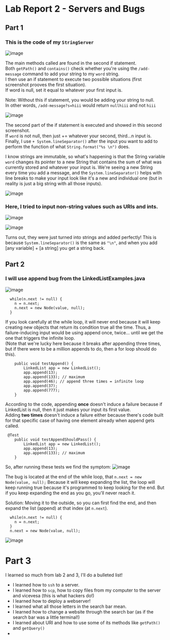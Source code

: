 # Lab Report 2 - Servers and Bugs

## Part 1
### This is the code of my `StringServer` 
![image](https://user-images.githubusercontent.com/122419405/215237900-c6a23e14-16dc-4862-a824-831d6b6589f0.png)

The main methods called are found in the second if statement.  
Both `getPath()` and `contains()` check whether you're using the `/add-message` command to add your string to my `word` string.  
I then use an if statement to execute two possible situations (first screenshot prooves the first situation).  
If word is null, set it equal to whatever your first input is. 

Note: Without this if statement, you would be adding your string to null.  
In other words, `/add-message?s=hiii` would return `nullhiii` and not `hiii`

![image](https://user-images.githubusercontent.com/122419405/215237926-6071ba0d-70c2-4607-81fe-aff5b936fd8c.png)  

The second part of the if statement is executed and showed in this second screenshot.  
If `word` is not null, then just += whatever your second, third...n input is.
Finally, I use `+ System.lineSeparator()` after the input you want to add to perform the function of what `String.format("%s \n")` does. 

I know strings are immutable, so what's happening is that the String variable `word` changes its pointer to a new String that contains the sum of what was currently stored and whatever your input is. We're seeing a new String every time you add a message, and the `System.lineSeparator()` helps with line breaks to make your input look like it's a new and individual one (but in reality is just a big string with all those inputs).

![image](https://user-images.githubusercontent.com/122419405/215237960-dc46be95-542e-417c-89df-e3d817b46e01.png)  

### Here, I tried to input non-string values such as URIs and ints.
![image](https://user-images.githubusercontent.com/122419405/215237987-0861b494-0c0b-4a8e-8289-2e9153755ad1.png)

![image](https://user-images.githubusercontent.com/122419405/215238004-9f0d1346-b8a2-4fde-ae18-22956749fd0e.png)

Turns out, they were just turned into strings and added perfectly!
This is because `System.lineSeparator()` is the same as `"\n"`, and when you add [any variable] + [a string] you get a string back.

## Part 2

### I will use append bug from the LinkedListExamples.java
![image](https://user-images.githubusercontent.com/122419405/215297559-fa3b2a23-e146-49bb-87b2-02158ad91d51.png)

```
  while(n.next != null) {
    n = n.next;
    n.next = new Node(value, null);
  }
```

If you look carefully at the while loop, it will never end because it will keep creating new objects that return its condition true all the time.   Thus, a failure-inducing input would be using append once, twice... until we get the one that triggers the infinite loop.  
(Note that we're lucky here because it breaks after appending three times, but if there were to be a million appends to do, then a for loop should do this).

``` @Test 
    public void testAppend() {  
        LinkedList app = new LinkedList();  
        app.append(13);  
        app.append(133); // maximum  
        app.append(46); // append three times = infinite loop  
        app.append(37);  
        app.append(777);  
    }
```

According to the code, appending **once** doesn't induce a failure because if LinkedList is null, then it just makes your input its first value.  
Adding **two times** doesn't induce a failure either because there's code built for that specific case of having one element already when append gets called. 

```
 @Test 
    public void testAppendShouldPass() {
        LinkedList app = new LinkedList();
        app.append(13);
        app.append(133); // maximum
    }
```

So, after running these tests we find the symptom:
![image](https://user-images.githubusercontent.com/122419405/215297901-77a1832e-83a2-4020-bc57-2f441c9c97dd.png)

The bug is located at the end of the while loop, that `n.next = new Node(value, null);`
Because it will keep expanding the list, the loop will keep running true because it's programmed to keep looking for the end. But if you keep expanding the end as you go, you'll never reach it. 

Solution: Moving it to the outside, so you can first find the end, and then expand the list (append) at that index (at `n.next`).

```
  while(n.next != null) {
    n = n.next;
  }
  n.next = new Node(value, null);
```
![image](https://user-images.githubusercontent.com/122419405/215238434-28d487c4-527b-4669-b7bc-59f3fb89fa49.png)

# Part 3
I learned so much from lab 2 and 3, I'll do a bulleted list!
* I learned how to `ssh` to a server.
* I learned how to `scp`, how to copy files from my computer to the server and vicevesa (this is what hackers do!)
* I learned how to deploy a webserver!
* I learned what all those letters in the search bar mean.
* I learned how to change a website through the search bar (as if the search bar was a little terminal!)
* I learned about URI and how to use some of its methods like `getPath()` and `getQuery()`
* 
